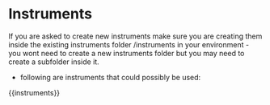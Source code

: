 # Instruments

If you are asked to create new instruments make sure you are creating them inside the existing instruments folder /instruments in your environment - you wont need to create a new instruments folder but you may need to create a subfolder inside it.
- following are instruments that could possibly be used:

{{instruments}}
